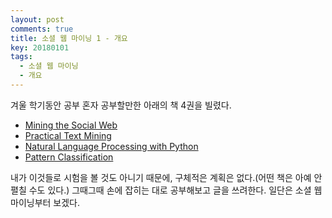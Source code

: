 ```yaml
---
layout: post
comments: true
title: 소셜 웹 마이닝 1 - 개요
key: 20180101
tags:
  - 소셜 웹 마이닝
  - 개요
---
```


겨울 학기동안 공부 혼자 공부할만한 아래의 책 4권을 빌렸다.
- [Mining the Social Web](https://books.google.co.kr/books?id=SYM1lrQdrdsC&printsec=frontcover&dq=social+web+mining&hl=ko&sa=X&ved=0ahUKEwiV2JG84bbYAhVEv7wKHZPKBK4Q6AEIXDAH#v=onepage&q=social%20web%20mining&f=false)
- [Practical Text Mining](https://books.google.co.kr/books?id=-B6amxqygTMC&printsec=frontcover&dq=practical+text+mining&hl=ko&sa=X&ved=0ahUKEwjX57T84LbYAhVJTLwKHT0tC6cQ6AEIJjAA#v=onepage&q=practical%20text%20mining&f=false)
- [Natural Language Processing with Python](https://books.google.co.kr/books?id=KGIbfiiP1i4C&printsec=frontcover&dq=natural+language+processing+with+python&hl=ko&sa=X&ved=0ahUKEwiE69GO4bbYAhUHfLwKHVBtBCIQ6AEIKTAA#v=onepage&q=natural%20language%20processing%20with%20python&f=false)
- [Pattern Classification](https://books.google.co.kr/books?id=Br33IRC3PkQC&printsec=frontcover&dq=패턴인식+richard+o+duda&hl=ko&sa=X&ved=0ahUKEwiakKer4bbYAhXLerwKHV05AbEQ6AEIKTAA#v=onepage&q=패턴인식%20richard%20o%20duda&f=false)

내가 이것들로 시험을 볼 것도 아니기 때문에, 구체적은 계획은 없다.(어떤 책은 아예 안 펼칠 수도 있다.)
그때그때 손에 잡히는 대로 공부해보고 글을 쓰려한다.
일단은 소셜 웹 마이닝부터 보겠다.

